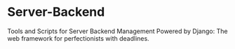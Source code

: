 # Server-Backend
Tools and Scripts for Server Backend Management
Powered by Django: The web framework for perfectionists with deadlines.
